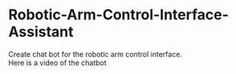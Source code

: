 # Robotic-Arm-Control-Interface-Assistant
Create chat bot for the robotic arm control interface.<br>
Here is a video of the chatbot
